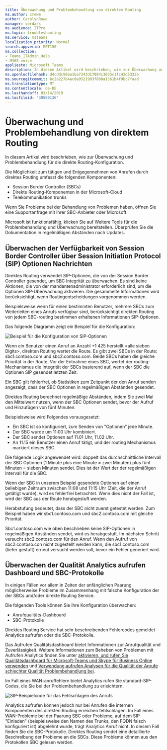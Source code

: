 ```yaml
---
title: Überwachung und Problembehandlung von direktem Routing
ms.author: crowe
author: CarolynRowe
manager: serdars
ms.audience: ITPro
ms.topic: troubleshooting
ms.service: msteams
localization_priority: Normal
search.appverid: MET150
ms.collection:
- Teams_ITAdmin_Help
- M365-voice
appliesto: Microsoft Teams
description: In diesem Artikel wird beschrieben, wie zur Überwachung und Problembehandlung für die direkte Routing-Konfiguration.
ms.openlocfilehash: d4cddc98ba1ba7343d17084c3635c1fc42d5332b
ms.sourcegitcommit: bc2b227b4ac0a9521993f808a1361b4f9bc7faad
ms.translationtype: MT
ms.contentlocale: de-DE
ms.lasthandoff: 03/14/2019
ms.locfileid: "30569136"
---
```

# <a name="monitor-and-troubleshoot-direct-routing"></a>Überwachung und Problembehandlung von direktem Routing

In diesem Artikel wird beschrieben, wie zur Überwachung und Problembehandlung für die direkte Routing-Konfiguration. 

Die Möglichkeit zum tätigen und Entgegennehmen von Anrufen durch direktes Routing umfasst die folgenden Komponenten: 

- Session Border Controller (SBCs) 
- Direkte Routing-Komponenten in der Microsoft-Cloud 
- Telekommunikation trunks 

Wenn Sie Probleme bei der Behandlung von Problemen haben, öffnen Sie eine Supportanfrage mit Ihrer SBC-Anbieter oder Microsoft. 

Microsoft ist funktionsfähig, klicken Sie auf Weitere Tools für die Problembehandlung und Überwachung bereitstellen. Überprüfen Sie die Dokumentation in regelmäßigen Abständen nach Updates. 

## <a name="monitoring-availability-of-session-border-controllers-using-session-initiation-protocol-sip-options-messages"></a>Überwachen der Verfügbarkeit von Session Border Controller über Session Initiation Protocol (SIP) Optionen Nachrichten

Direktes Routing verwendet SIP-Optionen, die von der Session Border Controller gesendet, um SBC Integrität zu überwachen. Es sind keine Aktionen, die von der mandantenadministrator erforderlich sind, um die Optionen SIP-Überwachung aktivieren. Die gesammelte Informationen wird berücksichtigt, wenn Routingentscheidungen vorgenommen werden. 

Beispielsweise wenn für einen bestimmten Benutzer, mehrere SBCs zum Weiterleiten eines Anrufs verfügbar sind, berücksichtigt direkten Routing von jedem SBC-routing bestimmen erhaltenen Informationen SIP-Optionen. 

Das folgende Diagramm zeigt ein Beispiel für die Konfiguration: 

![Beispiel für die Konfiguration von SIP-Optionen](media/sip-options-config-example.png)

Wenn ein Benutzer einen Anruf an Anzahl +1 425 herstellt \<alle sieben Digits>, direkten Routing wertet die Route. Es gibt zwei SBCs in der Route: sbc1.contoso.com und sbc2.contoso.com. Beide SBCs haben die gleiche Priorität in der Route. Vor der Entnahme eines SBC, wertet der routing-Mechanismus die Integrität der SBCs basierend auf, wenn der SBC die Optionen SIP gesendet letzten Zeit. 

Ein SBC gilt fehlerfrei, ob Statistiken zum Zeitpunkt der den Anruf senden angezeigt, dass der SBC Optionen in regelmäßigen Abständen gesendet.  

Direktes Routing berechnet regelmäßige Abständen, indem Sie zwei Mal den Mittelwert nutzen, wenn der SBC Optionen sendet, bevor der Aufruf und Hinzufügen von fünf Minuten. 

Beispielsweise wird Folgendes vorausgesetzt: 

- Ein SBC ist so konfiguriert, zum Senden von "Optionen" jede Minute. 
- Der SBC wurde um 11:00 Uhr kombiniert.  
- Der SBC sendet Optionen auf 11.01 Uhr, 11.02 Uhr.  
- An 11.15 ein Benutzer einen Anruf tätigt, und der routing Mechanismus markiert dieses SBC. 

Die folgende Logik angewendet wird: doppelt das durchschnittliche Intervall der SBC Optionen (1 Minute plus eine Minute = zwei Minuten) plus fünf Minuten = sieben Minuten sendet. Dies ist der Wert der der regelmäßigen Intervall für die SBC.
 
Wenn der SBC in unserem Beispiel gesendete Optionen auf einen beliebigen Zeitraum zwischen 11:08 und 11:15 Uhr (Zeit, die der Anruf getätigt wurde), wird es fehlerfrei betrachtet. Wenn dies nicht der Fall ist, wird der SBC aus der Route herabgestuft werden. 

Herabstufung bedeutet, dass der SBC nicht zuerst getestet werden. Zum Beispiel haben wir sbc1.contoso.com und sbc2.contoso.com mit gleiche Priorität.  

Sbc1.contoso.com wie oben beschrieben keine SIP-Optionen in regelmäßigen Abständen sendet, wird es herabgestuft. Im nächsten Schritt versucht sbc2.contoso.com für den Anruf. Wenn den Aufruf von sbc2.contoso.con nicht zugestellt werden kann, die sbc1.contoso.com (tiefer gestuft) erneut versucht werden soll, bevor ein Fehler generiert wird. 

## <a name="monitor-call-quality-analytics-dashboard-and-sbc-logs"></a>Überwachen der Qualität Analytics aufrufen Dashboard und SBC-Protokolle 
 
In einigen Fällen vor allem in Zeiten der anfänglichen Paarung möglicherweise Probleme im Zusammenhang mit falsche Konfiguration der der SBCs und/oder direkte Routing Service. 

Die folgenden Tools können Sie Ihre Konfiguration überwachen:  
 
- Anrufqualitäts-Dashboard 
- SBC-Protokolle 

Direktes Routing Service hat sehr beschreibenden Fehlercodes gemeldet Analytics aufrufen oder die SBC-Protokolle. 

Das Aufrufen Qualitätsdashboard bietet Informationen zur Anrufqualität und Zuverlässigkeit. Weitere Informationen zum Beheben von Problemen mit Aufrufen Analytics finden Sie unter [aktivieren, und rufen Sie Qualitätsdashboard für Microsoft-Teams und Skype für Business Online verwenden](https://docs.microsoft.com/SkypeForBusiness/using-call-quality-in-your-organization/turning-on-and-using-call-quality-dashboard) und [Verwendung aufrufen Analysen für die Qualität der Anrufe schlechter Qualität Problembehandlung bei](https://docs.microsoft.com/SkypeForBusiness/using-call-quality-in-your-organization/use-call-analytics-to-troubleshoot-poor-call-quality). 

Im Fall eines WAN-anruffehlern bietet Analytics rufen Sie standard-SIP-Codes, die Sie bei der Problembehandlung zu erleichtern. 

![SIP-Beispielcode für das Fehlschlagen des Anrufs](media/failed-response-code.png)

Analytics aufrufen können jedoch nur bei Anrufen die internen Komponenten des direkten Routing erreichen fehlschlagen. Im Fall eines WAN-Probleme bei der Paarung SBC oder Probleme, auf dem SIP "Einladen" (beispielsweise den Namen des Trunks, den FQDN falsch konfiguriert ist) abgelehnt wurde, trägt Analytics Anruf nicht. In diesem Fall finden Sie die SBC-Protokolle. Direktes Routing sendet eine detaillierte Beschreibung der Probleme an die SBCs. Diese Probleme können aus den Protokollen SBC gelesen werden. 
